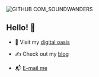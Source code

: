 ![GITHUB COM_SOUNDWANDERS](https://user-images.githubusercontent.com/69735204/113229095-4364da80-9264-11eb-96e3-2bff679d43cc.png)


## Hello! 👋


- 🔗 Visit my [digital oasis](https://jcoletta.com)

- ✍️ Check out my [blog](https://yamabiko.vercel.app/)

- 📬 [E-mail me](mailto:soundwanders@gmail.com)
